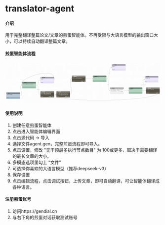 # translator-agent

#### 介绍
用于完整翻译整篇论文/文章的煎蛋智能体。不再受限与大语言模型的输出窗口大小，可以持续自动翻译整篇文章。

#### 煎蛋智能体流程
![alt text](image.png)

#### 使用说明

1. 创建任意煎蛋智能体
2. 点击进入智能体编辑界面
3. 点击源代码 -> 导入
4. 选择文件agent.gen，完整煎蛋流程即可导入。
5. 点击设置，修改 "无干预最多执行节点数目" 为 100或更多，取决于需要翻译的最长文章的大小。
6. 多模态选项里勾上 "文件"
7. 可选择你喜欢的大语言模型（推荐deepseek-v3）
8. 保存设置
9. 点击编辑流程，点击调试按钮，上传文章，即可自动翻译，可让智能体翻译成各种语言。

#### 注册煎蛋账号

1.  访问https://gendial.cn
2.  与右下角的煎蛋对话获取测试账号


